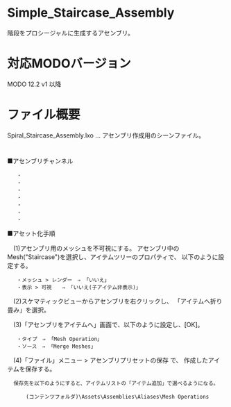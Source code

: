 ﻿# Simple_Staircase_Assembly
 階段をプロシージャルに生成するアセンブリ。

# 対応MODOバージョン
 MODO 12.2 v1 以降 

# ファイル概要
 Spiral_Staircase_Assembly.lxo … アセンブリ作成用のシーンファイル。

# 
 ■アセンブリチャンネル

       ・ 
       ・
       ・
       ・
       ・
       ・
       ・

 ■アセット化手順

　(1)アセンブリ用のメッシュを不可視にする。
     アセンブリ中のMesh("Staircase")を選択し、アイテムツリーのプロパティで、
     以下のように設定する。

       ・メッシュ > レンダー　⇒ 「いいえ」
       ・表示 > 可視　　⇒ 「いいえ(子アイテム非表示)」

　(2)スケマティックビューからアセンブリを右クリックし、
     「アイテムへ折り畳み」を選択。

　(3)「アセンブリをアイテムへ」画面で、以下のように設定し、[OK]。
       
       ・タイプ　⇒ 「Mesh Operation」
       ・ソース　⇒ 「Merge Meshes」

　(4)「ファイル」メニュー > アセンブリプリセットの保存 で、
      作成したアイテムを保存する。
       
      保存先を以下のようにすると、アイテムリストの「アイテム追加」で選べるようになる。

          (コンテンツフォルダ)\Assets\Assemblies\Aliases\Mesh Operations
